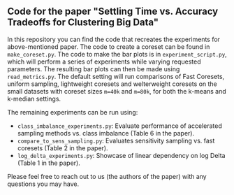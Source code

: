 ## Code for the paper "Settling Time vs. Accuracy Tradeoffs for Clustering Big Data"

In this repository you can find the code that recreates the experiments for above-mentioned paper.
The code to create a coreset can be found in `make_coreset.py`.
The code to make the bar plots is in `experiment_script.py`, which will perform a series of experiments while varying requested parameters. The resulting bar plots can then be made using `read_metrics.py`.
The default setting will run comparisons of Fast Coresets, uniform sampling, lightweight coresets and welterweight coresets on the small datasets with coreset sizes `m=40k` and `m=80k`, for both the k-means and k-median settings.

The remaining experiments can be run using:
- `class_imbalance_experiments.py`: Evaluate performance of accelerated sampling methods vs. class imbalance (Table 6 in the paper).
- `compare_to_sens_sampling.py`: Evaluates sensitivity sampling vs. fast coresets (Table 2 in the paper).
- `log_delta_experiments.py`: Showcase of linear dependency on log Delta (Table 1 in the paper).

Please feel free to reach out to us (the authors of the paper) with any questions you may have.
